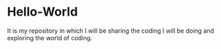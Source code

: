 # Hello-World
It is my repository in which I will be sharing the coding I will be doing and exploring the world of coding.

